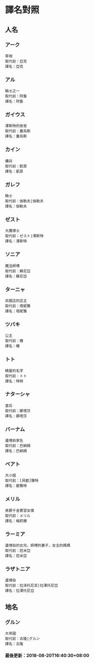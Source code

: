 # 譯名對照
 
## 人名
### アーク
```
宰相
取代前：亞克
譯名：亞克
```
### アル
```
騎士之一
取代前：阿魯
譯名：阿魯
```
### ガイウス
```
澤斯特的爸爸
取代前：蓋烏斯
譯名：蓋烏斯
```
### カイン
```
傭兵
取代前：凱恩
譯名：凱恩
```
### ガレフ
```
騎士
取代前：伽勒夫|伽勒夫
譯名：伽勒夫
```
### ゼスト
```
大魔導士
取代前：ゼスト|澤斯特
譯名：澤斯特
```
### ソニア
```
魔法師傅
取代前：蘇尼亞
譯名：蘇尼亞
```
### ターニャ
```
衣服店的店主
取代前：塔妮雅
譯名：塔妮雅
```
### ツバキ
```
公主
取代前：樁
譯名：樁
```
### トト
```
精靈的名字
取代前：トト
譯名：特特
```
### ナターシャ
```
皇后
取代前：娜塔莎
譯名：娜塔莎
```
### バーナム
```
邊境伯家名
取代前：巴納姆
譯名：巴納姆
```
### ベアト
```
大小姐
取代前：[貝碧]雅特
譯名：碧雅特
```
### メリル
```
男爵千金實習女僕
取代前：メリル
譯名：梅莉爾
```
### ラーミア
```
邊境伯的女兒，師傅的妻子，女主的媽媽
取代前：菈米亞
譯名：菈米亞
```
### ラザトニア
```
邊境伯
取代前：拉泽托尼亚|拉澤托尼亞
譯名：拉澤托尼亞
```
## 地名
### グルン
```
大帝國
取代前：古隆|グルン
譯名：古隆
```
#### 最後更新：2018-08-20T16:40:30+08:00